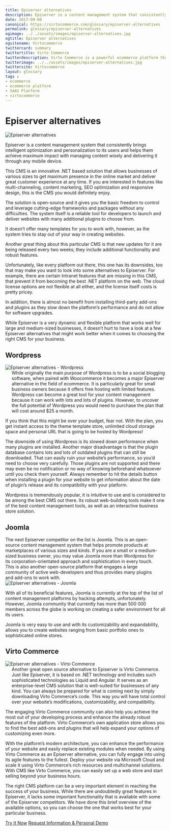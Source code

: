 ```yaml
--- 
title: Episerver alternatives
description: Episerver is a content management system that consistently brings intelligent optimization and personalization to its users and helps them achieve maximum impact with managing content wisely and delivering it through any mobile device, but like every platform out there, this one has its downsides. So let's look at Episerver alternatives.
date: 2017-09-08
canonical: https://virtocommerce.com/glossary/episerver-alternatives
permalink: glossary/episerver-alternatives
ogimage: ../../assets/images/episerver-alternatives.jpg
ogtitle: Episerver alternatives
ogsitename: Virtocommerce
twittercard: summary
twittertitle: Virto Commerce
twitterdescription: Virto Commerce is a powerful ecommerce platform that includes everything you need to create an online store and sell online. Try it free with Free Community License
twitterimage: ../../assets/images/episerver-alternatives.jpg
twittersite: Virtocommerce
layout: glossary
tags : 
- ecommerce
- ecommerce platform
- SAAS Platform
- virtocommerce 
---
```

<div class="business-cnt">
    <div class="head __cart">
        <h1 class="title">Episerver alternatives</h1>
    </div>
    <img alt="Episerver alternatives" src="assets/images/episerver-alternatives.jpg" />
    <p class="text">
    Episerver is a content management system that consistently brings intelligent optimization and personalization to its users and helps them achieve maximum impact with managing content wisely and delivering it through any mobile device. </p>
    <p class="text">
    This CMS is an innovative .NET based solution that allows businesses of various sizes to get maximum presence in the online market and deliver great customer experience at any time. If you are interested in features like multi-channeling, content marketing, SEO optimization and responsive design, this is the CMS you would definitely enjoy. </p>
    <p class="text">
    The solution is open-source and it gives you the basic freedom to control and leverage cutting-edge frameworks and packages without any difficulties. The system itself is a reliable tool for developers to launch and deliver websites with many additional plugins to choose from. </p>
    <p class="text">
    It doesn’t offer many templates for you to work with, however, as the system tries to stay out of your way in creating websites. </p>
    <p class="text">
    Another great thing about this particular CMS is that new updates for it are being released every two weeks; they include additional functionality and robust features. </p>
    <p class="text">
    Unfortunately, like every platform out there, this one has its downsides, too that may make you want to look into some alternatives to Episerver. For example, there are certain Intranet features that are missing in this CMS, that prevent it from becoming the best .NET platform on the web. The cloud license options are not flexible at all either, and the license itself costs is pretty pricey. </p>
    <p class="text">
    In addition, there is almost no benefit from installing third-party add-ons and plugins as they slow down the platform’s performance and do not allow for software upgrades. </p>
    <p class="text">
    While Episerver is a very dynamic and flexible platform that works well for large and medium-sized businesses, it doesn’t hurt to have a look at a few Episerver alternatives that might work better when it comes to choosing the right CMS for your business. </p>
    <h2>Wordpress</h2>
    <div class="col-w">
        <div class="col __col-30">
            <img alt="Episerver alternatives - Wordpress" src="assets/images/wordpress.jpg" />
        </div>
        <div class="col __col-70 text" style="margin-top: 0; padding-left: 20px;">
            While originally the main purpose of Wordpress is to be a social blogging software, when paired with Woocommerce it becomes a major Episerver alternative in the field of ecommerce. It is particularly great for small business owners because it offers free hosting with limited features. 
            Wordpress can become a great tool for your content management because it can work with lots and lots of plugins. However, to uncover the full potential of Wordpress you would need to purchase the plan that will cost around $25 a month. 
            </div>
        </div>
        <p class="text">
        If you think that this might be over your budget, fear not. With the plan, you get instant access to the theme template store, unlimited cloud storage space and personal URL that is going to be hosted by Wordpress! </p>
        <p class="text">
        The downside of using Wordpress is its slowed down performance when many plugins are installed. Another major disadvantage is that the plugin database contains lots and lots of outdated plugins that can still be downloaded. That can easily ruin your website’s performance, so you’d need to choose very carefully. Those plugins are not supported and there may even be no notification or no way of knowing beforehand whatsoever until you check them yourself. Always remember to hit the details button when installing a plugin for your website to get information about the date of plugin’s release and its compatibility with your platform. </p>
        <p class="text">
        Wordpress is tremendously popular, it is intuitive to use and is considered to be among the best CMS out there. Its robust web-building tools make it one of the best content management tools, as well as an interactive business store solution.</p>
   <h2>Joomla</h2>
    <div class="col-w">
        <div class="col __col-70 text" style="margin-top: 0; padding-right: 20px;">
           The next Episerver competitor on the list is Joomla. This is an open-source content management system that helps promote products at marketplaces of various sizes and kinds. If you are a small or a medium-sized business owner, you may value Joomla more than Wordpress for its corporation-orientated approach and sophistication in every touch. 
           This is also another open-source platform that engages a large community of active web-developers and thus provides many plugins and add-ons to work with. 
           </div>
        <div class="col __col-30">
            <img alt="Episerver alternatives - Joomla" src="assets/images/joomla.jpg" />
            </div>
        </div>
        <p class="text">
        With all of its beneficial features, Joomla is currently at the top of the list of content management platforms by hacking attempts, unfortunately. However, Joomla community that currently has more than 500 000 members across the globe is working on creating a safer environment for all its users. </p>
        <p class="text">
        Joomla is very easy to use and with its customizability and expandability, allows you to create websites ranging from basic portfolio ones to sophisticated online stores. </p>
        <h2>Virto Commerce</h2>
    <div class="col-w">
        <div class="col __col-30">
            <img alt="Episerver alternatives - Virto Commerce" src="assets/images/virto-commerce-screen.jpg" />
        </div>
        <div class="col __col-70 text" style="margin-top: 0; padding-left: 20px;">
            Another great open source alternative to Episerver is Virto Commerce. Just like Episerver, it is based on .NET technology and includes such sophisticated technologies as Liquid and Angular. It serves as an enterprise-level CMS solution that is well-suited for businesses of any kind. 
            You can always be prepared for what is coming next by simply downloading Virto Commerce’s code. This way you will have total control over your website’s modifications, customizability, and compatibility. 
            </div>
        </div>
        <p class="text">
        The engaging Virto Commerce community can also help you achieve the most out of your developing process and enhance the already robust features of the platform. Virto Commerce’s own application store allows you to find the best add-ons and plugins that will help expand your options of customizing even more. </p>
        <p class="text">
        With the platform’s modern architecture, you can enhance the performance of your website and easily replace existing modules when needed. By using Virto Commerce as an Episerver alternative, you can fully engage into using its agile features to the fullest. Deploy your website via Microsoft Cloud and scale it using Virto Commerce’s rich resources and multichannel solutions. With CMS like Virto Commerce, you can easily set up a web store and start selling beyond your business hours. </p>        
        <p class="text">
        The right CMS platform can be a very important element in reaching the success of your business. While there are undoubtedly great features in Episerver, it lacks some important functionality that is available with some of the Episerver competitors. We have done this brief overview of the available options, so you can choose the one that works best for your particular business.</p>
<div class="buttons">
        <a class="button fill" href="/try-now">Try It Now</a>
        <a class="button fill" href="/contact-us">Request Information & Personal Demo</a>
    </div>
